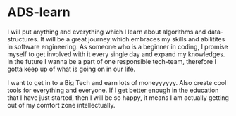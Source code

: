 # ADS-learn
I will put anything and everything which I learn about algorithms and data-structures. It will be a great journey which embraces my skills and abilitites in software engineering.
As someone who is a beginner in coding, I promise myself to get involved with it every single day and expand my knowledges.
In the future I wanna be a part of one responsible tech-team, therefore I gotta keep up of what is going on in our life. 

I want to get in to a Big Tech and earn lots of moneyyyyyy. Also create cool tools for everything and everyone. If I get better enough in the education that I have just started, then I will be so happy, it means I am actually getting out of my comfort zone intellectually. 
